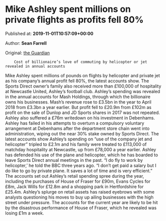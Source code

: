 
# Mike Ashley spent millions on private flights as profits fell 80%

Published at: **2019-11-01T10:57:09+00:00**

Author: **Sean Farrell**

Original: [the Guardian](https://www.theguardian.com/uk-news/2019/nov/01/mike-ashley-spent-millions-private-jet-helicopter-flights-profits-fell-billionaire)


        Cost of billionaire’s love of commuting by helicopter or jet revealed in annual accounts
      
Mike Ashley spent millions of pounds on flights by helicopter and private jet as his company’s annual profit fell 80%, the latest accounts show.
The Sports Direct owner’s family also received more than £100,000 of hospitality at Newcastle United, Ashley’s football club.
Ashley’s spending was revealed in the annual accounts for Mash Holdings, through which the billionaire owns his businesses.
Mash’s revenue rose to £3.5bn in the year to April 2018 from £3.3bn a year earlier. But profit fell to £20.9m from £102m as profit on the sale of Dunlop and JD Sports shares in 2017 was not repeated.
Ashley also suffered a £76m writedown on his investment in Debenhams. Ashley has failed in his attempts to overturn a compulsory voluntary arrangement at Debenhams after the department store chain went into administration, wiping out the near 30% stake owned by Sports Direct.
The latest accounts show Ashley’s spending on “use of the company jet and helicopter” tripled to £2.1m and his family were treated to £113,000 of matchday hospitality at Newcastle, up from £78,000 a year earlier.
Ashley has defended his use of the plane and helicopter, which he has boarded to leave Sports Direct annual meetings in the past.
“I do fly to work by helicopter,’ he told the BBC three years ago. “I don’t get paid a salary but I do like to go by private plane. It saves a lot of time and is very efficient.”
The accounts set out Ashley’s retail spending spree during the year, including the purchases of House of Fraser for £90m, Evans Cycles for £8m, Jack Wills for £12.8m and a shopping park in Hertfordshire for £25.4m.
Ashley’s splurge on retail assets has raised eyebrows with some analysts questioning his moves to buy up ailing businesses with the high street under pressure. The accounts for the current year are likely to be hit by the disastrous performance of House of Fraser, which he revealed was losing £1m a week.
